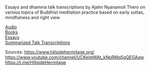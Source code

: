 Essays and dhamma talk transcriptions by Ajahn Nyanamoli Thero on various topics of Buddhist meditation practice based on early suttas, mindfulness and right view.

[Audio](/hillside_hermitage_archive/audio/index)\
[Books](/hillside_hermitage_archive/books/index)\
[Essays](/hillside_hermitage_archive/essays/index)\
[Summarized Talk Transcriptions](/hillside_hermitage_archive/summarized_talk_transcriptions/index)

Sources:
https://www.hillsidehermitage.org/
https://www.youtube.com/channel/UCKejmWAt_kNpRMq5gQEGAqw
https://t.me/HillsideHermitage
